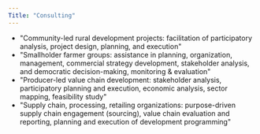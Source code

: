 ```yaml
---
Title: "Consulting"
---
```


- "Community-led rural development projects: facilitation of participatory analysis, project design, planning, and execution"
- "Smallholder farmer groups: assistance in planning, organization, management, commercial strategy development, stakeholder analysis, and democratic decision-making, monitoring & evaluation"
- "Producer-led value chain development: stakeholder analysis, participatory planning and execution, economic analysis, sector mapping, feasibility study"
- "Supply chain, processing, retailing organizations: purpose-driven supply chain engagement (sourcing), value chain evaluation and reporting, planning and execution of development programming"
